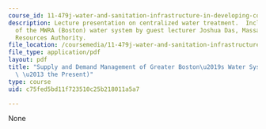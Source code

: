 ```yaml
---
course_id: 11-479j-water-and-sanitation-infrastructure-in-developing-countries-spring-2007
description: Lecture presentation on centralized water treatment.  Includes discussion
  of the MWRA (Boston) water system by guest lecturer Joshua Das, Massachusetts Water
  Resources Authority.
file_location: /coursemedia/11-479j-water-and-sanitation-infrastructure-in-developing-countries-spring-2007/c75fed5bd11f723510c25b218011a5a7_lect8_mwra.pdf
file_type: application/pdf
layout: pdf
title: "Supply and Demand Management of Greater Boston\u2019s Water System (1600s\
  \ \u2013 the Present)"
type: course
uid: c75fed5bd11f723510c25b218011a5a7

---
```

None